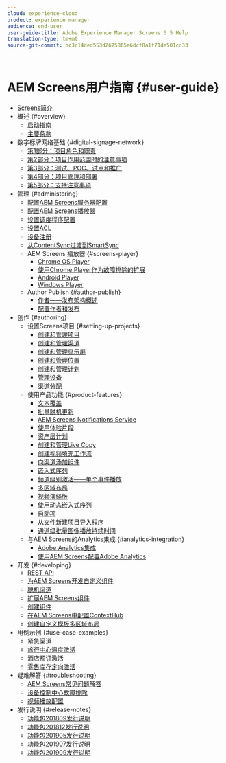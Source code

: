 ```yaml
---
cloud: experience-cloud
product: experience manager
audience: end-user
user-guide-title: Adobe Experience Manager Screens 6.5 Help
translation-type: tm+mt
source-git-commit: bc3c14ded553d2675865a6dcf8a1f71de501cd33

---
```



# AEM Screens用户指南 {#user-guide}

+ [Screens简介](aem-screens-introduction.md)
+ 概述 {#overview}
   + [启动指南](kickstart-for-aem-screens.md)
   + [主要条款](screens-glossary.md)
+ 数字标牌网络基础 {#digital-signage-network}
   + [第1部分：项目角色和职责](project-roles-responsibilities.md)
   + [第2部分：项目作用范围时的注意事项](project-considerations.md)
   + [第3部分：测试、POC、试点和推广](testing-pocs-pilots-rollouts.md)
   + [第4部分：项目管理和部署](project-management-and-deployment.md)
   + [第5部分：支持注意事项](support-considerations.md)
+ 管理 {#administering}
   + [配置AEM Screens服务器配置](configuring-screens-introduction.md)
   + [配置AEM Screens播放器](working-with-screens-player.md)
   + [设置调度程序配置](dispatcher-configurations-aem-screens.md)
   + [设置ACL](setting-up-acls.md)
   + [设备注册](device-registration.md)
   + [从ContentSync过渡到SmartSync](smartsync.md)
   + AEM Screens 播放器 {#screens-player}
      + [Chrome OS Player](implementing-chrome-os-player.md)
      + [使用Chrome Player作为故障排除的扩展](using-chrome-player-as-an-extension.md)
      + [Android Player](implementing-android-player.md)
      + [Windows Player](implementing-windows-player.md)
   + Author Publish {#author-publish}
      + [作者——发布架构概述](author-publish-architecture-overview.md)
      + [配置作者和发布](author-and-publish.md)
+ 创作 {#authoring}
   + 设置Screens项目 {#setting-up-projects}
      + [创建和管理项目](creating-a-screens-project.md)
      + [创建和管理渠道](managing-channels.md)
      + [创建和管理显示屏](managing-displays.md)
      + [创建和管理位置](managing-locations.md)
      + [创建和管理计划](managing-schedules.md)
      + [管理设备](managing-devices.md)
      + [渠道分配](channel-assignment.md)
   + 使用产品功能 {#product-features}
      + [文本覆盖](text-overlay.md)
      + [批量脱机更新](bulk-offline-update.md)
      + [AEM Screens Notifications Service](screens-notifications-service.md)
      + [使用体验片段](experience-fragments-in-screens.md)
      + [资产层计划](asset-level-scheduling.md)
      + [创建和管理Live Copy](managing-livecopy.md)
      + [创建视频填充工作流](creating-a-video-padding-workflow.md)
      + [向渠道添加组件](adding-components-to-a-channel.md)
      + [嵌入式序列](embedded-sequences.md)
      + [频道级别激活——单个事件播放](channel-level-activation.md)
      + [多区域布局](multi-zone-layout-aem-screens.md)
      + [视频演绎版](generating-renditions.md)
      + [使用动态嵌入式序列](dynamic-embedded-sequences.md)
      + [启动项](launches.md)
      + [从文件新建项目导入程序](project-importer.md)
      + [通道级批量图像播放持续时间](channel-level-image-playback.md)
   + 与AEM Screens的Analytics集成 {#analytics-integration}
      + [Adobe Analytics集成](adobe-analytics-integration-aem-screens.md)
      + [使用AEM Screens配置Adobe Analytics](configuring-adobe-analytics-aem-screens.md)
+ 开发 {#developing}
   + [REST API](rest-api.md)
   + [为AEM Screens开发自定义组件](developing-custom-component-tutorial-develop.md)
   + [脱机渠道](offline-channels.md)
   + [扩展AEM Screens组件](extending-component-tutorial-develop.md)
   + [创建组件](creating-components.md)
   + [在AEM Screens中配置ContextHub](configuring-context-hub.md)
   + [创建自定义模板多区域布局](creating-custom-templates-multizone-layouts.md)
+ 用例示例 {#use-case-examples}
   + [紧急渠道](emergency-channel.md)
   + [旅行中心温度激活](local-temperature-activation.md)
   + [酒店预订激活](hospitality-reservation-activation.md)
   + [零售库存定向激活](retail-inventory-activation.md)
+ 疑难解答 {#troubleshooting}
   + [AEM Screens常见问题解答](aem-screens-faqs.md)
   + [设备控制中心故障排除](monitoring-screens.md)
   + [视频播放配置](troubleshoot-videos.md)
+ 发行说明 {#release-notes}
   + [功能包201809发行说明](screens-release-notes.md)
   + [功能包201812发行说明](release-notes-fp-201812.md)
   + [功能包201905发行说明](screens-release-notes-fp-201905.md)
   + [功能包201907发行说明](release-notes-fp-201907.md)
   + [功能包201909发行说明](release-notes-fp-201909.md)

